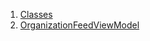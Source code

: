 1.  [Classes](view_model_after_auth_view_models_feed_view_models_organization_feed_view_model/#classes)
2.  [OrganizationFeedViewModel](view_model_after_auth_view_models_feed_view_models_organization_feed_view_model/OrganizationFeedViewModel-class.html)

